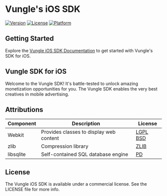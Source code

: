 # Vungle's iOS SDK

[![Version](https://img.shields.io/cocoapods/v/VungleAds.svg?style=flat)](http://cocoapods.org/pods/VungleAds)
[![License](https://img.shields.io/cocoapods/l/VungleAds.svg?style=flat)](http://cocoapods.org/pods/VungleAds)
[![Platform](https://img.shields.io/cocoapods/p/VungleAds.svg?style=flat)](http://cocoapods.org/pods/VungleAds)

## Getting Started
Explore the [Vungle iOS SDK Documentation](https://support.vungle.com/hc/en-us/articles/360002925791) to get started with Vungle's SDK for iOS.

## Vungle SDK for iOS

Welcome to the Vungle SDK! It's battle-tested to unlock amazing monetization opportunities for you. The Vungle SDK enables the very best creatives in mobile advertising. 

## Attributions
| Component  | Description                                         | License                                          |
|------------|-----------------------------------------------------|--------------------------------------------------|
| Webkit     | Provides classes to display web content             | [LGPL BSD](https://webkit.org/licensing-webkit)  |
| zlib       | Compression library                                 | [ZLIB](https://www.zlib.net/zlib_license.html)   |
| libsqlite  | Self-contained SQL database engine                  | [PD](https://www.sqlite.org/copyright.html)      |

## License
The Vungle iOS SDK is available under a commercial license. See the LICENSE file for more info.
